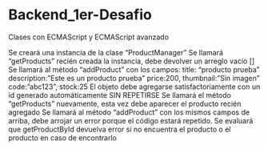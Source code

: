 # Backend_1er-Desafio

Clases con ECMAScript y ECMAScript avanzado

Se creará una instancia de la clase “ProductManager”
Se llamará “getProducts” recién creada la instancia, debe devolver un arreglo vacío []
Se llamará al método “addProduct” con los campos:
title: “producto prueba”
description:”Este es un producto prueba”
price:200,
thumbnail:”Sin imagen”
code:”abc123”,
stock:25
El objeto debe agregarse satisfactoriamente con un id generado automáticamente SIN REPETIRSE
Se llamará el método “getProducts” nuevamente, esta vez debe aparecer el producto recién agregado
Se llamará al método “addProduct” con los mismos campos de arriba, debe arrojar un error porque el código estará repetido.
Se evaluará que getProductById devuelva error si no encuentra el producto o el producto en caso de encontrarlo
